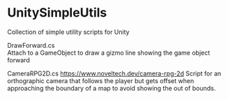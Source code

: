 # UnitySimpleUtils
Collection of simple utility scripts for Unity


DrawForward.cs  
Attach to a GameObject to draw a gizmo line showing the game object forward 


CameraRPG2D.cs 
https://www.noveltech.dev/camera-rpg-2d
Script for an orthographic camera that follows the player but gets offset when approaching the boundary of a map to avoid showing the out of bounds.  
